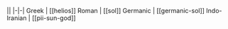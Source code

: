 
||
|-|-|
Greek | [[helios]]
Roman | [[sol]]
Germanic | [[germanic-sol]]
Indo-Iranian | [[pii-sun-god]]